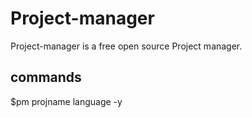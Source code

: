 # Project-manager

Project-manager is a free open source Project manager.

## commands
$pm projname language -y
